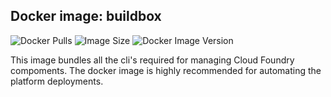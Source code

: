 Docker image: buildbox
---

![Docker Pulls](https://img.shields.io/docker/pulls/rjain/buildbox?style=plastic)    ![Image Size](https://img.shields.io/docker/image-size/rjain/buildbox/latest)   ![Docker Image Version](https://img.shields.io/docker/v/rjain/buildbox)

This image bundles all the cli's required for managing Cloud Foundry compoments. The docker image is highly recommended for automating the platform deployments.